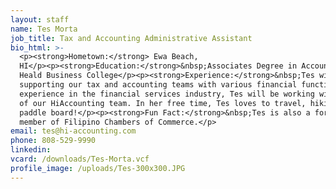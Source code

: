 ```yaml
---
layout: staff
name: Tes Morta
job_title: Tax and Accounting Administrative Assistant
bio_html: >-
  <p><strong>Hometown:</strong> Ewa Beach,
  HI</p><p><strong>Education:</strong>&nbsp;Associates Degree in Accounting,
  Heald Business College</p><p><strong>Experience:</strong>&nbsp;Tes will be
  supporting our tax and accounting teams with various financial functions. With
  experience in the financial services industry, Tes will be working with much
  of our HiAccounting team. In her free time, Tes loves to travel, hiking and
  paddle board!</p><p><strong>Fun Fact:</strong>&nbsp;Tes is also a former
  member of Filipino Chambers of Commerce.</p>
email: tes@hi-accounting.com
phone: 808-529-9990
linkedin:
vcard: /downloads/Tes-Morta.vcf
profile_image: /uploads/Tes-300x300.JPG
---
```


